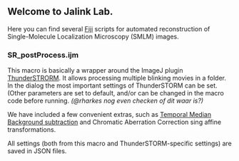 ## Welcome to Jalink Lab.

Here you can find several [Fiji](https://fiji.sc) scripts for automated reconstruction of Single-Molecule Localization Microscopy (SMLM) images.

### SR_postProcess.ijm
This macro is basically a wrapper around the ImageJ plugin [ThunderSTRORM](https://zitmen.github.io/thunderstorm/).
It allows processing multiple blinking movies in a folder. In the dialog the most important settings of ThunderSTORM can be set. (Other parameters are set to default, and/or can be changed in the macro code before running. _(@rharkes nog even checken of dit waar is?)_

We have included a few convenient extras, such as [Temporal Median Background subtraction](https://www.nature.com/articles/srep03854) and Chromatic Aberration Correction sing affine transformations.

All settings (both from this macro and ThunderSTORM-specific settings) are saved in JSON files.
